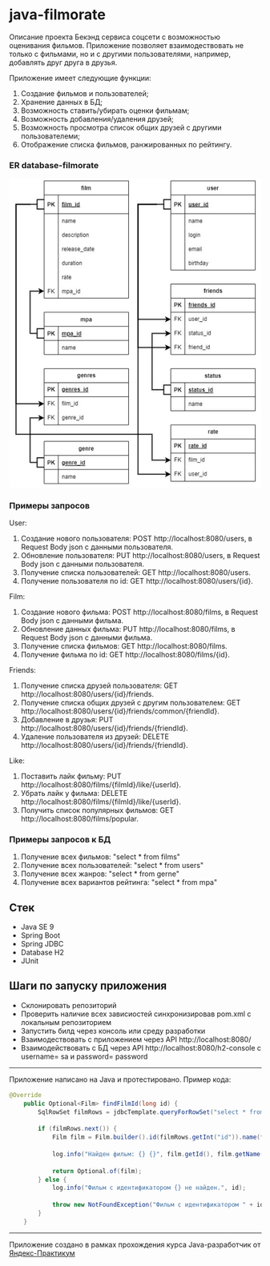 # java-filmorate
Описание проекта
Бекэнд сервиса соцсети с возможностью оценивания фильмов.
Приложение позволяет взаимодествовать не только с фильмами, но и с другими пользователями, например, добавлять друг друга в друзья.

Приложение имеет следующие функции:
1. Создание фильмов и пользователей;
2. Хранение данных в БД;
3. Возможность ставить/убирать оценки фильмам;
4. Возможность добавления/удаления друзей;
5. Возможность просмотра список общих друзей с другими пользователеми;
6. Отображение списка фильмов, ранжированных по рейтингу.

### ER database-filmorate
![SCHEME](https://github.com/pankkovv/java-filmorate/blob/e74ff70271532223fd86e31b323e9acc4129c3a0/FilmorateER.jpg)

### Примеры запросов
User:
1. Создание нового пользователя: POST http://localhost:8080/users, в Request Body json с данными пользователя.
2. Обновление пользователя: PUT http://localhost:8080/users, в Request Body json с данными пользователя.
3. Получение списка пользователей: GET http://localhost:8080/users.
4. Получение пользователя по id: GET http://localhost:8080/users/{id}.

Film:
1. Создание нового фильма: POST http://localhost:8080/films, в Request Body json с данными фильма.
2. Обновление данных фильма: PUT http://localhost:8080/films, в Request Body json с данными фильма.
3. Получение списка фильмов: GET http://localhost:8080/films.
4. Получение фильма по id: GET http://localhost:8080/films/{id}.

Friends:
1. Получение списка друзей пользователя: GET http://localhost:8080/users/{id}/friends.
2. Получение списка общих друзей с другим пользователем: GET http://localhost:8080/users/{id}/friends/common/{friendId}.
3. Добавление в друзья: PUT http://localhost:8080/users/{id}/friends/{friendId}.
4. Удаление пользователя из друзей: DELETE http://localhost:8080/users/{id}/friends/{friendId}.

Like:
1. Поставить лайк фильму: PUT http://localhost:8080/films/{filmId}/like/{userId}.
2. Убрать лайк у фильма: DELETE http://localhost:8080/films/{filmId}/like/{userId}.
3. Получить список популярных фильмов: GET http://localhost:8080/films/popular.

### Примеры запросов к БД
1. Получение всех фильмов: "select * from films"
2. Получение всех пользователей: "select * from users"
3. Получение всех жанров: "select * from gerne"
4. Получение всех вариантов рейтинга: "select * from mpa"

## Стек
- Java SE 9
- Spring Boot
- Spring JDBC
- Database H2
- JUnit

## Шаги по запуску приложения
- Склонировать репозиторий
- Проверить наличие всех зависиостей синхронизировав pom.xml с локальным репозиторием
- Запустить билд через консоль или среду разработки
- Взаимодествовать с приложением через API http://localhost:8080/
- Взаимодействовать с БД через API http://localhost:8080/h2-console с username= sa и password= password

----
Приложение написано на Java и протестировано. Пример кода:
```java
@Override
    public Optional<Film> findFilmId(long id) {
        SqlRowSet filmRows = jdbcTemplate.queryForRowSet("select * from films where id = ?", id);

        if (filmRows.next()) {
            Film film = Film.builder().id(filmRows.getInt("id")).name(filmRows.getString("name")).description(filmRows.getString("description")).releaseDate(filmRows.getDate("release_date").toLocalDate()).duration(filmRows.getInt("duration")).rate(filmRows.getInt("rate")).mpa(mpaDao.findMpaId(filmRows.getInt("mpa_id")).get()).genres(genresDao.findGenresFilmId(filmRows.getInt("id"))).build();

            log.info("Найден фильм: {} {}", film.getId(), film.getName());

            return Optional.of(film);
        } else {
            log.info("Фильм с идентификатором {} не найден.", id);

            throw new NotFoundException("Фильм с идентификатором " + id + " не найден.");
        }
    }
```
----
Приложение создано в рамках прохождения курса Java-разработчик от [Яндекс-Практикум](https://practicum.yandex.ru/java-developer/ "Тут учат Java!") 
